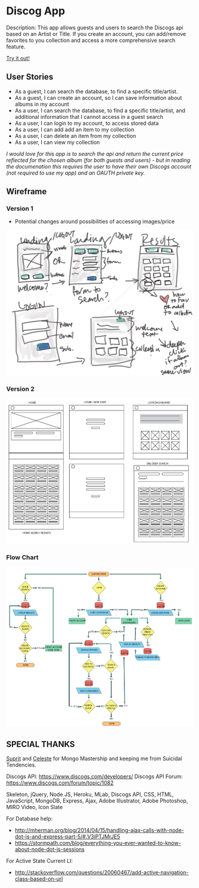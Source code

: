 # Discog App

Description: This app allows guests and users to search the Discogs api based on an Artist or Title. If you create an account, you can add/remove favorites to you collection and access a more comprehensive search feature.

[Try it out!](https://deep-dig.herokuapp.com/)

## User Stories

* As a guest, I can search the database, to find a specific title/artist.
* As a guest, I can create an account, so I can save information about albums in my account
* As a user, I can search the database, to find a specific title/artist, and additional information that I cannot access in a guest search
* As a user, I can login to my account, to access stored data
* As a user, I can add add an item to my collection
* As a user, I can delete an item from my collection
* As a user, I can view my collection

*I would love for this app is to search the api and return the current price reflected for the chosen album (for both guests and users) - but in reading the documenation this requires the user to have their own Discogs account (not required to use my app) and an OAUTH private key.*


## Wireframe

 ### Version 1
* Potential changes around possibilities of accessing images/price

![wireframe](/public/images/wireframe_quick.jpg)

### Version 2
![wireframe](/public/images/wireframe_v2.jpg)



### Flow Chart 

![wireframe](/public/images/discogsApp_flowchart.jpg)



## SPECIAL THANKS

[Suprit](https://github.com/supritshah1289) and [Celeste](http://celesteglavin.com/) for Mongo Mastership and keeping me from Suicidal Tendencies.

Discogs API: https://www.discogs.com/developers/
Discogs API Forum: https://www.discogs.com/forum/topic/1082

Skeleton, jQuery, Node JS, Heroku, MLab, Discogs API, CSS, HTML, JavaScript, MongoDB, Express, Ajax, Adobe Illustrator, Adobe Photoshop, MIRO Video, Icon Slate


For Database help:
* http://mherman.org/blog/2014/04/15/handling-ajax-calls-with-node-dot-js-and-express-part-5/#.V3iPTJMrJE5
* https://stormpath.com/blog/everything-you-ever-wanted-to-know-about-node-dot-js-sessions

For Active State Current LI: 
* http://stackoverflow.com/questions/20060467/add-active-navigation-class-based-on-url
